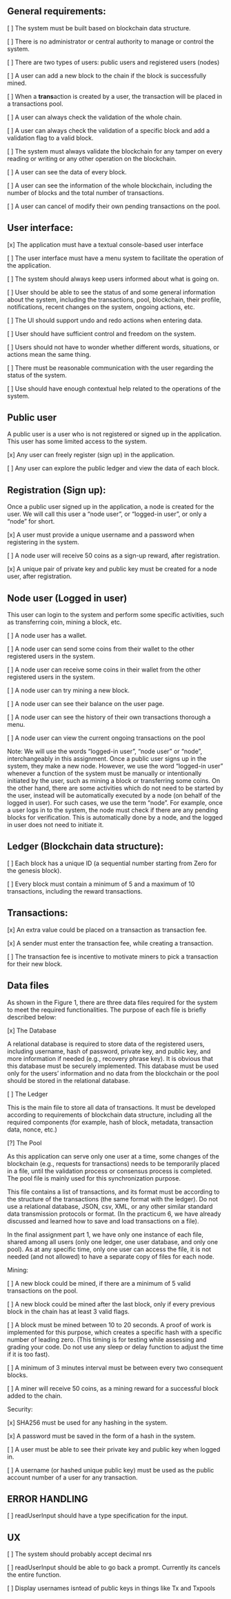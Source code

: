 ## General requirements:

[ ] The system must be built based on blockchain data structure.

[ ] There is no administrator or central authority to manage or control the system.

[ ] There are two types of users: public users and registered users (nodes)

[ ] A user can add a new block to the chain if the block is successfully mined.

[ ] When a **trans**action is created by a user, the transaction will be placed in a transactions pool.

[ ] A user can always check the validation of the whole chain.

[ ] A user can always check the validation of a specific block and add a validation flag to a valid block.

[ ] The system must always validate the blockchain for any tamper on every reading or writing or any other operation on the blockchain.

[ ] A user can see the data of every block.

[ ] A user can see the information of the whole blockchain, including the number of blocks and the total number of transactions.

[ ] A user can cancel of modify their own pending transactions on the pool.

## User interface:

[x] The application must have a textual console-based user interface

[ ] The user interface must have a menu system to facilitate the operation of the application.

[ ] The system should always keep users informed about what is going on.

[ ] User should be able to see the status of and some general information about the system, including the transactions, pool, blockchain, their profile, notifications, recent changes on the system, ongoing actions, etc.

[ ] The UI should support undo and redo actions when entering data.

[ ] User should have sufficient control and freedom on the system.

[ ] Users should not have to wonder whether different words, situations, or actions mean the same thing.

[ ] There must be reasonable communication with the user regarding the status of the system.

[ ] Use should have enough contextual help related to the operations of the system.

## Public user

A public user is a user who is not registered or signed up in the application. This user has some limited access to the system.

[x] Any user can freely register (sign up) in the application.

[ ] Any user can explore the public ledger and view the data of each block.

## Registration (Sign up):

Once a public user signed up in the application, a node is created for the user. We will call this user a “node user”, or “logged-in user”, or only a “node” for short.

[x] A user must provide a unique username and a password when registering in the system.

[ ] A node user will receive 50 coins as a sign-up reward, after registration.

[x] A unique pair of private key and public key must be created for a node user, after registration.

## Node user (Logged in user)

This user can login to the system and perform some specific activities, such as transferring coin, mining a block, etc.

[ ] A node user has a wallet.

[ ] A node user can send some coins from their wallet to the other registered users in the system.

[ ] A node user can receive some coins in their wallet from the other registered users in the system.

[ ] A node user can try mining a new block.

[ ] A node user can see their balance on the user page.

[ ] A node user can see the history of their own transactions thorough a menu.

[ ] A node user can view the current ongoing transactions on the pool

Note: We will use the words “logged-in user”, “node user” or “node”, interchangeably in this assignment. Once a public user signs up in the system, they make a new node. However, we use the word “logged-in user” whenever a function of the system must be manually or intentionally initiated by the user, such as mining a block or transferring some coins. On the other hand, there are some activities which do not need to be started by the user, instead will be automatically executed by a node (on behalf of the logged in user). For such cases, we use the term “node”. For example, once a user logs in to the system, the node must check if there are any pending blocks for verification. This is automatically done by a node, and the logged in user does not need to initiate it.

## Ledger (Blockchain data structure):

[ ] Each block has a unique ID (a sequential number starting from Zero for the genesis block).

[ ] Every block must contain a minimum of 5 and a maximum of 10 transactions, including the reward transactions.

## Transactions:

[x] An extra value could be placed on a transaction as transaction fee.

[x] A sender must enter the transaction fee, while creating a transaction.

[ ] The transaction fee is incentive to motivate miners to pick a transaction for their new block.

## Data files

As shown in the Figure 1, there are three data files required for the system to meet the required functionalities. The purpose of each file is briefly described below:

[x] The Database

A relational database is required to store data of the registered users, including username, hash of password, private key, and public key, and more information if needed (e.g., recovery phrase key). It is obvious that this database must be securely implemented. This database must be used only for the users’ information and no data from the blockchain or the pool should be stored in the relational database.

[ ] The Ledger

This is the main file to store all data of transactions. It must be developed according to requirements of blockchain data structure, including all the required components (for example, hash of block, metadata, transaction data, nonce, etc.)

[?] The Pool

As this application can serve only one user at a time, some changes of the blockchain (e.g., requests for transactions) needs to be temporarily placed in a file, until the validation process or consensus process is completed. The pool file is mainly used for this synchronization purpose.

This file contains a list of transactions, and its format must be according to the structure of the transactions (the same format with the ledger). Do not use a relational database, JSON, csv, XML, or any other similar standard data transmission protocols or format. (In the practicum 6, we have already discussed and learned how to save and load transactions on a file).

In the final assignment part 1, we have only one instance of each file, shared among all users (only one ledger, one user database, and only one pool). As at any specific time, only one user can access the file, it is not needed (and not allowed) to have a separate copy of files for each node.

Mining:

[ ] A new block could be mined, if there are a minimum of 5 valid transactions on the pool.

[ ] A new block could be mined after the last block, only if every previous block in the chain has at least 3 valid flags.

[ ] A block must be mined between 10 to 20 seconds. A proof of work is implemented for this purpose, which creates a specific hash with a specific number of leading zero. (This timing is for testing while assessing and grading your code. Do not use any sleep or delay function to adjust the time if it is too fast).

[ ] A minimum of 3 minutes interval must be between every two consequent blocks.

[ ] A miner will receive 50 coins, as a mining reward for a successful block added to the chain.

Security:

[x] SHA256 must be used for any hashing in the system.

[x] A password must be saved in the form of a hash in the system.

[ ] A user must be able to see their private key and public key when logged in.

[ ] A username (or hashed unique public key) must be used as the public account number of a user for any transaction.

## ERROR HANDLING
[ ] readUserInput should have a type specification for the input.


## UX
[ ] The system should probably accept decimal nrs

[ ] readUserInput should be able to go back a prompt. Currently its cancels the entire function.

[ ] Display usernames isntead of public keys in things like Tx and Txpools